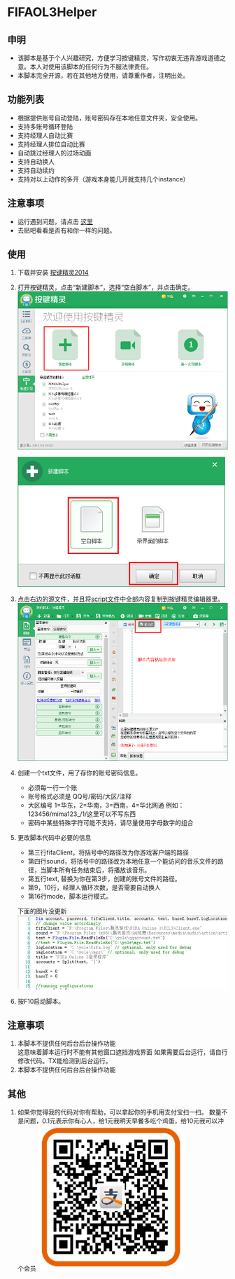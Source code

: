 FIFAOL3Helper
=============

## 申明
  -  该脚本是基于个人兴趣研究，方便学习按键精灵，写作初衷无违背游戏道德之意。本人对使用该脚本的任何行为不服法律责任。
  -  本脚本完全开源，若在其他地方使用，请尊重作者，注明出处。

## 功能列表
  -  根据提供账号自动登陆，账号密码存在本地任意文件夹，安全使用。
  -  支持多账号循环登陆
  -  支持经理人自动比赛
  -  支持经理人排位自动比赛
  -  自动跳过经理人的过场动画
  -  支持自动换人
  -  支持自动续约
  -  支持对以上动作的多开（游戏本身能几开就支持几个instance）

## 注意事项
  -  运行遇到问题，请点击 [这里](http://blog.yole.me/fifaol3helper%E4%BD%BF%E7%94%A8%E6%B3%A8%E6%84%8F%E4%BA%8B%E9%A1%B9/)
  -  去贴吧看看是否有和你一样的问题。

## 使用
  1.  下载并安装 [按键精灵2014](http://www.anjian.com/downloading2014.html)
  2.  打开按键精灵，点击“新建脚本”，选择“空白脚本”，并点击确定。
      ![Alt text](https://raw.githubusercontent.com/YoleYu/FIFAOL3Helper/3227599ba5aa65ddf55e7c84bc8018c44cf7eed0/1.jpg)   

      ![Alt text](https://raw.githubusercontent.com/YoleYu/FIFAOL3Helper/3227599ba5aa65ddf55e7c84bc8018c44cf7eed0/2.jpg)  
      
  3.  点击右边的源文件，并且将[script文件](https://github.com/YoleYu/FIFAOL3Helper/blob/master/script.Q)中全部内容复制到按键精灵编辑器里。  
      ![Alt text](https://raw.githubusercontent.com/YoleYu/FIFAOL3Helper/3227599ba5aa65ddf55e7c84bc8018c44cf7eed0/3.jpg)

  4.  创建一个txt文件，用了存你的账号密码信息。
      -   必须每一行一个账
      -   账号格式必须是 QQ号/密码/大区/注释      
      -   大区编号 1=华东，2=华南，3=西南，4=华北网通
     例如：123456/mima123_/1/这里可以不写东西   
      -   密码中某些特殊字符可能不支持，请尽量使用字母数字的组合
  5.  更改脚本代码中必要的信息
      -   第三行fifaClient，将括号中的路径改为你游戏客户端的路径
      -   第四行sound，将括号中的路径改为本地任意一个能访问的音乐文件的路径，当脚本所有任务结束后，将播放该音乐。   
      -   第五行text, 替换为你在第3步，创建的账号文件的路径。
      -   第9，10行，经理人循环次数，是否需要自动换人
      -   第16行mode，脚本运行模式。   

      下面的图片没更新
      ![Alt text](https://raw.githubusercontent.com/YoleYu/FIFAOL3Helper/images/configSample.jpg)
  6.  按F10启动脚本。

## 注意事项
 1.  本脚本不提供任何后台后台操作功能    
      这意味着脚本运行时不能有其他窗口遮挡游戏界面
      如果需要后台运行，请自行修改代码。TX能检测到后台运行。
 2.  本脚本不提供任何后台后台操作功能    

## 其他
 1. 如果你觉得我的代码对你有帮助，可以拿起你的手机用支付宝扫一扫。
数量不是问题，0.1元表示你有心人，给1元我明天早餐多吃个鸡蛋，给10元我可以冲个会员
      ![Alt text](https://raw.githubusercontent.com/YoleYu/FIFAOL3Helper/images/alipay.jpg)

